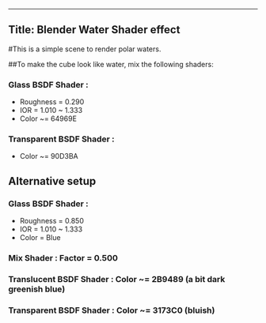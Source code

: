 ----
Title: Blender Water Shader effect
----

#This is a simple scene to render polar waters.

##To make the cube look like water, mix the following shaders:

### Glass BSDF Shader :	
* Roughness = 0.290
* IOR = 	1.010 ~ 1.333
* Color ~= 64969E

### Transparent BSDF Shader :	
* Color ~= 90D3BA

## Alternative setup

### Glass BSDF Shader :	
* Roughness = 0.850
* IOR = 1.010 ~ 1.333
* Color = Blue

### Mix Shader :	Factor = 0.500
### Translucent BSDF Shader :	Color ~= 2B9489 (a bit dark greenish blue)
### Transparent BSDF Shader :	Color ~= 3173C0 (bluish)
